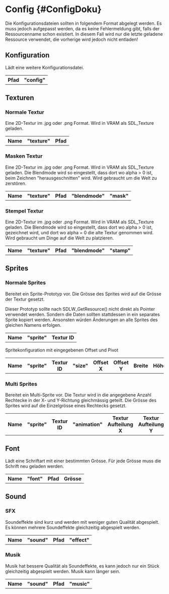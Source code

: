 # Config {#ConfigDoku}

Die Konfigurationsdateien sollten in folgendem Format abgelegt werden.
Es muss jedoch aufgepasst werden, da es keine Fehlermeldung gibt, falls der Ressourcenname schon existiert.
In diesem Fall wird nur die letzte geladene Ressource verwendet, die vorherige wird jedoch nicht entladen!

## Konfiguration
Lädt eine weitere Konfigurationsdatei.

<table><tr>
    <th>Pfad</th>
    <th>"config"</th>
</tr></table>

## Texturen

### Normale Textur
Eine 2D-Textur im .jpg oder .png Format. Wird in VRAM als SDL_Texture geladen.

<table><tr>
    <th>Name</th>
    <th>"texture"</th>
    <th>Pfad</th>
</tr></table>

### Masken Textur
Eine 2D-Textur im .jpg oder .png Format. Wird in VRAM als SDL_Texture geladen.
Die Blendmode wird so eingestellt, dass dort wo alpha > 0 ist, beim Zeichnen "herausgeschnitten" wird.
Wird gebraucht um die Welt zu zerstören.

<table><tr>
    <th>Name</th>
    <th>"texture"</th>
    <th>Pfad</th>
    <th>"blendmode"</th>
    <th>"mask"</th>
</tr></table>

### Stempel Textur
Eine 2D-Textur im .jpg oder .png Format. Wird in VRAM als SDL_Texture geladen.
Die Blendmode wird so eingestellt, dass dort wo alpha > 0 ist, gezeichnet wird, und dort wo alpha = 0 die alte Textur genommen wird.
Wird gebraucht um Dinge auf die Welt zu platzieren.

<table><tr>
    <th>Name</th>
    <th>"texture"</th>
    <th>Pfad</th>
    <th>"blendmode"</th>
    <th>"stamp"</th>
</tr></table>

## Sprites

### Normale Sprites
Bereitet ein Sprite-Prototyp vor. Die Grösse des Sprites wird auf die Grösse der Textur gesetzt.

Dieser Prototyp sollte nach SDLW_GetResource() nicht direkt als Pointer verwendet werden. Sondern die Daten sollten stattdessen in ein separates Sprite kopiert werden. Ansonsten würden Änderungen an alle Sprites des gleichen Namens erfolgen.

<table><tr>
    <th>Name</th>
    <th>"sprite"</th>
    <th>Textur ID</th>
</tr></table>

Spritekonfiguration mit eingegebenen Offset und Pivot

<table><tr>
    <th>Name</th>
    <th>"sprite"</th>
    <th>Textur ID</th>
    <th>"size"</th>
    <th>Offset X</th>
    <th>Offset Y</th>
    <th>Breite</th>
    <th>Höhe</th>
    <th>Pivot X</th>
    <th>Pivot Y</th>
</tr></table>

### Multi Sprites
Bereitet ein Multi-Sprite vor. Die Textur wird in die angegebene Anzahl Rechtecke in der X- und Y-Richtung gleichmässig geteilt.
Die Grösse des Sprites wird auf die Einzelgrösse eines Rechtecks gesetzt.

<table><tr>
    <th>Name</th>
    <th>"sprite"</th>
    <th>Textur ID</th>
    <th>"animation"</th>
    <th>Textur Aufteilung X</th>
    <th>Textur Aufteilung Y</th>
    <th>Textur Gesamtanzahl</th>
</tr></table>

## Font
Lädt eine Schriftart mit einer bestimmten Grösse. Für jede Grösse muss die Schrift neu geladen werden.

<table><tr>
            <th>Name</th>
            <th>"font"</th>
            <th>Pfad</th>
            <th>Grösse</th>
</tr></table>

## Sound

### SFX
Soundeffekte sind kurz und werden mit weniger guten Qualität abgespielt.
Es können mehrere Soundeffekte gleichzeitig abgespielt werden.

<table><tr>
            <th>Name</th>
            <th>"sound"</th>
            <th>Pfad</th>
            <th>"effect"</th>
</tr></table>

### Musik
Musik hat bessere Qualität als Soundeffekte, es kann jedoch nur ein Stück gleichzeitig abgespielt werden.
Musik kann länger sein.

<table><tr>
            <th>Name</th>
            <th>"sound"</th>
            <th>Pfad</th>
            <th>"music"</th>
</tr></table>
